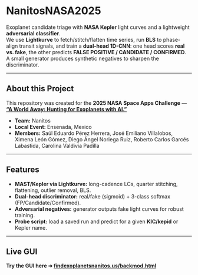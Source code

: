 # NanitosNASA2025

Exoplanet candidate triage with **NASA Kepler** light curves and a lightweight **adversarial classifier**.  
We use **Lightkurve** to fetch/stitch/flatten time series, run **BLS** to phase-align transit signals, and train a **dual-head 1D-CNN**: one head scores **real vs. fake**, the other predicts **FALSE POSITIVE / CANDIDATE / CONFIRMED**.  
A small generator produces synthetic negatives to sharpen the discriminator.

---

##  About this Project

This repository was created for the **2025 NASA Space Apps Challenge** —  
**[“A World Away: Hunting for Exoplanets with AI.”](https://www.spaceappschallenge.org/2025/challenges/a-world-away-hunting-for-exoplanets-with-ai/)**

- **Team:** Nanitos  
- **Local Event:** Ensenada, Mexico  
- **Members:** Saúl Eduardo Pérez Herrera, José Emiliano Villalobos, Ximena León Gómez, Diego Ángel Noriega Ruiz, Roberto Carlos Garcés Labastida, Carolina Valdivia Padilla

---

##  Features

- **MAST/Kepler via Lightkurve:** long-cadence LCs, quarter stitching, flattening, outlier removal, BLS.
- **Dual-head discriminator:** real/fake (sigmoid) + 3-class softmax (FP/Candidate/Confirmed).
- **Adversarial negatives:** generator outputs fake light curves for robust training.
- **Probe script:** load a saved run and predict for a given **KIC/kepid** or Kepler name.

---

## Live GUI

**Try the GUI here ➜ [findexoplanetsnanitos.us/backmod.html](https://findexoplanetsnanitos.us/backmod.html)**
